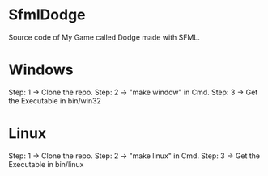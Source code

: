 # SfmlDodge
Source code of My Game called Dodge made with SFML.


# Windows

Step: 1 -> Clone the repo.
Step: 2 -> "make window" in Cmd.
Step: 3 -> Get the Executable in bin/win32

# Linux

Step: 1 -> Clone the repo.
Step: 2 -> "make linux" in Cmd.
Step: 3 -> Get the Executable in bin/linux
